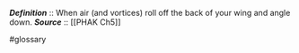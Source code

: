 ***Definition***    :: When air (and vortices) roll off the back of your wing and angle down.
***Source***         :: [[PHAK Ch5]]

#glossary